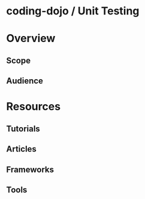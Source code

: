 coding-dojo / Unit Testing
==========================

# Overview

## Scope

## Audience

# Resources

## Tutorials

## Articles

## Frameworks

## Tools
